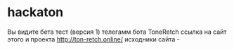 # hackaton
Вы видите бета тест (версия 1) телегамм бота ToneRetch
ссылка на сайт этого и проекта http://ton-retch.online/
исходники сайта - 
